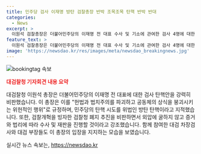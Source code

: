 ```yaml
---
title: 민주당 검사 이재명 방탄 검찰총장 반박 조목조목 탄핵 반박 반대
categories:
  - News
excerpt: >
  이원석 검찰총장은 더불어민주당의 이재명 전 대표 수사 및 기소에 관여한 검사 4명에 대한 탄핵안을 33분간의 기자회견에서 강하게 비판했다. 그는 이를 헌법과 법치주의를 파괴하고 공동체의 상식을 붕괴시키는 것이라며 위헌, 위법, 사법방해, 보복, 방탄 탄핵으로 규정했고, 민주당의 탄핵 시도를 이재명 전 대표의 방탄을 위한 것으로 지적했다. 이어서 불법 정치자금을 받거나 뇌물을 받거나 일본군 위안부 피해자 할머니들 보조금을 빼먹거나 하는 사례들을 언급하며 보복성을 지적했다. 또한, 검찰 개혁을 빙자한 검찰청 폐지 추진도 비판하고, 검찰은 외압에 절대 굴하지 않을 것이라고 강조했다.
feature_text: >
  이원석 검찰총장은 더불어민주당의 이재명 전 대표 수사 및 기소에 관여한 검사 4명에 대한 탄핵안을 33분간의 기자회견에서 강하게 비판했다. 그는 이를 헌법과 법치주의를 파괴하고 공동체의 상식을 붕괴시키는 것이라며 위헌, 위법, 사법방해, 보복, 방탄 탄핵으로 규정했고, 민주당의 탄핵 시도를 이재명 전 대표의 방탄을 위한 것으로 지적했다. 이어서 불법 정치자금을 받거나 뇌물을 받거나 일본군 위안부 피해자 할머니들 보조금을 빼먹거나 하는 사례들을 언급하며 보복성을 지적했다. 또한, 검찰 개혁을 빙자한 검찰청 폐지 추진도 비판하고, 검찰은 외압에 절대 굴하지 않을 것이라고 강조했다.
image: 'https://newsdao.kr/res/images/meta/newsdao_breakingnews.jpg'
---
```


<p><img src="https://newsdao.kr/res/images/meta/newsdao_breakingnews.jpg" alt="bookingtag 속보" /></p>

<p><b><span style="color: #ee2323;">대검찰청 기자회견 내용 요약</span></b></p>

<p>대검찰청 이원석 총장은 더불어민주당의 이재명 전 대표에 대한 검사 탄핵안을 강력히 비판했습니다. 이 총장은 이를 "헌법과 법치주의를 파괴하고 공동체의 상식을 붕괴시키는 위헌적인 행위"로 규정하며, 민주당의 탄핵 시도를 위법인 방탄 탄핵이라고 지적했습니다. 또한, 검찰개혁을 빙자한 검찰청 폐지 추진을 비판하면서 외압에 굴하지 않고 증거와 법리에 따라 수사 및 재판을 진행할 것이라고 강조했습니다. 함께 참여한 대검 차장검사와 대검 부장들도 이 총장의 입장을 지지하는 모습을 보였습니다.</p>
실시간 뉴스 속보는, <a href="https://newsdao.kr" rel="dofollow">https://newsdao.kr</a>


